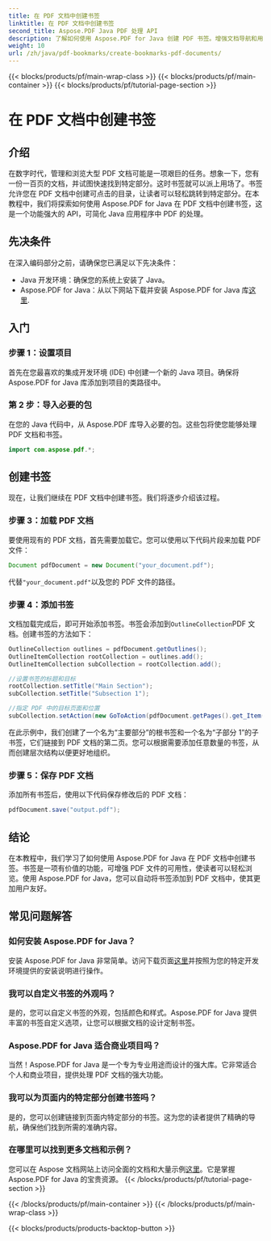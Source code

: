 ```yaml
---
title: 在 PDF 文档中创建书签
linktitle: 在 PDF 文档中创建书签
second_title: Aspose.PDF Java PDF 处理 API
description: 了解如何使用 Aspose.PDF for Java 创建 PDF 书签。增强文档导航和用户体验。带有源代码的分步指南。
weight: 10
url: /zh/java/pdf-bookmarks/create-bookmarks-pdf-documents/
---
```


{{< blocks/products/pf/main-wrap-class >}}
{{< blocks/products/pf/main-container >}}
{{< blocks/products/pf/tutorial-page-section >}}

# 在 PDF 文档中创建书签


## 介绍

在数字时代，管理和浏览大型 PDF 文档可能是一项艰巨的任务。想象一下，您有一份一百页的文档，并试图快速找到特定部分。这时书签就可以派上用场了。书签允许您在 PDF 文档中创建可点击的目录，让读者可以轻松跳转到特定部分。在本教程中，我们将探索如何使用 Aspose.PDF for Java 在 PDF 文档中创建书签，这是一个功能强大的 API，可简化 Java 应用程序中 PDF 的处理。

## 先决条件

在深入编码部分之前，请确保您已满足以下先决条件：

- Java 开发环境：确保您的系统上安装了 Java。
-  Aspose.PDF for Java：从以下网站下载并安装 Aspose.PDF for Java 库[这里](https://releases.aspose.com/pdf/java/).

## 入门

### 步骤 1：设置项目

首先在您最喜欢的集成开发环境 (IDE) 中创建一个新的 Java 项目。确保将 Aspose.PDF for Java 库添加到项目的类路径中。

### 第 2 步：导入必要的包

在您的 Java 代码中，从 Aspose.PDF 库导入必要的包。这些包将使您能够处理 PDF 文档和书签。

```java
import com.aspose.pdf.*;
```

## 创建书签

现在，让我们继续在 PDF 文档中创建书签。我们将逐步介绍该过程。

### 步骤 3：加载 PDF 文档

要使用现有的 PDF 文档，首先需要加载它。您可以使用以下代码片段来加载 PDF 文件：

```java
Document pdfDocument = new Document("your_document.pdf");
```

代替`"your_document.pdf"`以及您的 PDF 文件的路径。

### 步骤 4：添加书签

文档加载完成后，即可开始添加书签。书签会添加到`OutlineCollection`PDF 文档。创建书签的方法如下：

```java
OutlineCollection outlines = pdfDocument.getOutlines();
OutlineItemCollection rootCollection = outlines.add();
OutlineItemCollection subCollection = rootCollection.add();

//设置书签的标题和目标
rootCollection.setTitle("Main Section");
subCollection.setTitle("Subsection 1");

//指定 PDF 中的目标页面和位置
subCollection.setAction(new GoToAction(pdfDocument.getPages().get_Item(1)));
```

在此示例中，我们创建了一个名为“主要部分”的根书签和一个名为“子部分 1”的子书签，它们链接到 PDF 文档的第二页。您可以根据需要添加任意数量的书签，从而创建层次结构以便更好地组织。

### 步骤 5：保存 PDF 文档

添加所有书签后，使用以下代码保存修改后的 PDF 文档：

```java
pdfDocument.save("output.pdf");
```

## 结论

在本教程中，我们学习了如何使用 Aspose.PDF for Java 在 PDF 文档中创建书签。书签是一项有价值的功能，可增强 PDF 文件的可用性，使读者可以轻松浏览。使用 Aspose.PDF for Java，您可以自动将书签添加到 PDF 文档中，使其更加用户友好。

## 常见问题解答

### 如何安装 Aspose.PDF for Java？

安装 Aspose.PDF for Java 非常简单。访问下载页面[这里](https://releases.aspose.com/pdf/java/)并按照为您的特定开发环境提供的安装说明进行操作。

### 我可以自定义书签的外观吗？

是的，您可以自定义书签的外观，包括颜色和样式。Aspose.PDF for Java 提供丰富的书签自定义选项，让您可以根据文档的设计定制书签。

### Aspose.PDF for Java 适合商业项目吗？

当然！Aspose.PDF for Java 是一个专为专业用途而设计的强大库。它非常适合个人和商业项目，提供处理 PDF 文档的强大功能。

### 我可以为页面内的特定部分创建书签吗？

是的，您可以创建链接到页面内特定部分的书签。这为您的读者提供了精确的导航，确保他们找到所需的准确内容。

### 在哪里可以找到更多文档和示例？

您可以在 Aspose 文档网站上访问全面的文档和大量示例[这里](https://reference.aspose.com/pdf/java/)。它是掌握 Aspose.PDF for Java 的宝贵资源。
{{< /blocks/products/pf/tutorial-page-section >}}

{{< /blocks/products/pf/main-container >}}
{{< /blocks/products/pf/main-wrap-class >}}

{{< blocks/products/products-backtop-button >}}
